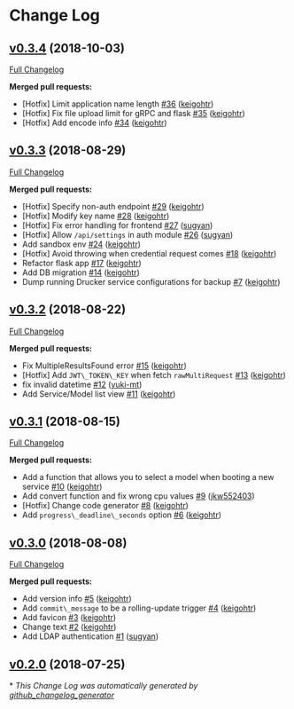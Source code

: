 # Change Log

## [v0.3.4](https://github.com/drucker/drucker-dashboard/tree/v0.3.4) (2018-10-03)
[Full Changelog](https://github.com/drucker/drucker-dashboard/compare/v0.3.3...v0.3.4)

**Merged pull requests:**

- \[Hotfix\] Limit application name length [\#36](https://github.com/drucker/drucker-dashboard/pull/36) ([keigohtr](https://github.com/keigohtr))
- \[Hotfix\] Fix file upload limit for gRPC and flask [\#35](https://github.com/drucker/drucker-dashboard/pull/35) ([keigohtr](https://github.com/keigohtr))
- \[Hotfix\] Add encode info [\#34](https://github.com/drucker/drucker-dashboard/pull/34) ([keigohtr](https://github.com/keigohtr))

## [v0.3.3](https://github.com/drucker/drucker-dashboard/tree/v0.3.3) (2018-08-29)
[Full Changelog](https://github.com/drucker/drucker-dashboard/compare/v0.3.2...v0.3.3)

**Merged pull requests:**

- \[Hotfix\] Specify non-auth endpoint [\#29](https://github.com/drucker/drucker-dashboard/pull/29) ([keigohtr](https://github.com/keigohtr))
- \[Hotfix\] Modify key name [\#28](https://github.com/drucker/drucker-dashboard/pull/28) ([keigohtr](https://github.com/keigohtr))
- \[Hotfix\] Fix error handling for frontend [\#27](https://github.com/drucker/drucker-dashboard/pull/27) ([sugyan](https://github.com/sugyan))
- \[Hotfix\] Allow `/api/settings` in auth module [\#26](https://github.com/drucker/drucker-dashboard/pull/26) ([sugyan](https://github.com/sugyan))
- Add sandbox env [\#24](https://github.com/drucker/drucker-dashboard/pull/24) ([keigohtr](https://github.com/keigohtr))
- \[Hotfix\] Avoid throwing when credential request comes [\#18](https://github.com/drucker/drucker-dashboard/pull/18) ([keigohtr](https://github.com/keigohtr))
- Refactor flask app [\#17](https://github.com/drucker/drucker-dashboard/pull/17) ([keigohtr](https://github.com/keigohtr))
- Add DB migration [\#14](https://github.com/drucker/drucker-dashboard/pull/14) ([keigohtr](https://github.com/keigohtr))
- Dump running Drucker service configurations for backup [\#7](https://github.com/drucker/drucker-dashboard/pull/7) ([keigohtr](https://github.com/keigohtr))

## [v0.3.2](https://github.com/drucker/drucker-dashboard/tree/v0.3.2) (2018-08-22)
[Full Changelog](https://github.com/drucker/drucker-dashboard/compare/v0.3.1...v0.3.2)

**Merged pull requests:**

- Fix MultipleResultsFound error [\#15](https://github.com/drucker/drucker-dashboard/pull/15) ([keigohtr](https://github.com/keigohtr))
- \[Hotfix\] Add `JWT\_TOKEN\_KEY` when fetch `rawMultiRequest` [\#13](https://github.com/drucker/drucker-dashboard/pull/13) ([keigohtr](https://github.com/keigohtr))
- fix invalid datetime [\#12](https://github.com/drucker/drucker-dashboard/pull/12) ([yuki-mt](https://github.com/yuki-mt))
- Add Service/Model list view [\#11](https://github.com/drucker/drucker-dashboard/pull/11) ([keigohtr](https://github.com/keigohtr))

## [v0.3.1](https://github.com/drucker/drucker-dashboard/tree/v0.3.1) (2018-08-15)
[Full Changelog](https://github.com/drucker/drucker-dashboard/compare/v0.3.0...v0.3.1)

**Merged pull requests:**

- Add a function that allows you to select a model when booting a new service [\#10](https://github.com/drucker/drucker-dashboard/pull/10) ([keigohtr](https://github.com/keigohtr))
- Add convert function and fix wrong cpu values [\#9](https://github.com/drucker/drucker-dashboard/pull/9) ([jkw552403](https://github.com/jkw552403))
- \[Hotfix\] Change code generator [\#8](https://github.com/drucker/drucker-dashboard/pull/8) ([keigohtr](https://github.com/keigohtr))
- Add `progress\_deadline\_seconds` option [\#6](https://github.com/drucker/drucker-dashboard/pull/6) ([keigohtr](https://github.com/keigohtr))

## [v0.3.0](https://github.com/drucker/drucker-dashboard/tree/v0.3.0) (2018-08-08)
[Full Changelog](https://github.com/drucker/drucker-dashboard/compare/v0.2.0...v0.3.0)

**Merged pull requests:**

- Add version info [\#5](https://github.com/drucker/drucker-dashboard/pull/5) ([keigohtr](https://github.com/keigohtr))
- Add `commit\_message` to be a rolling-update trigger [\#4](https://github.com/drucker/drucker-dashboard/pull/4) ([keigohtr](https://github.com/keigohtr))
- Add favicon [\#3](https://github.com/drucker/drucker-dashboard/pull/3) ([keigohtr](https://github.com/keigohtr))
- Change text [\#2](https://github.com/drucker/drucker-dashboard/pull/2) ([keigohtr](https://github.com/keigohtr))
- Add LDAP authentication [\#1](https://github.com/drucker/drucker-dashboard/pull/1) ([sugyan](https://github.com/sugyan))

## [v0.2.0](https://github.com/drucker/drucker-dashboard/tree/v0.2.0) (2018-07-25)


\* *This Change Log was automatically generated by [github_changelog_generator](https://github.com/skywinder/Github-Changelog-Generator)*